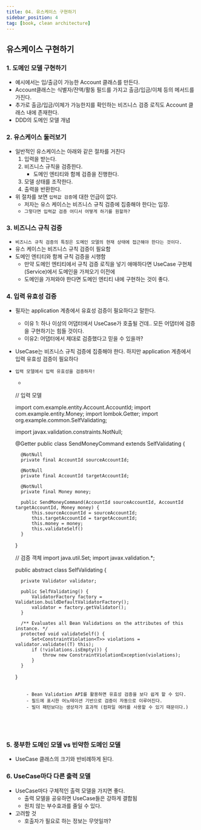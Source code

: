 ```yaml
---
title: 04. 유스케이스 구현하기
sidebar_position: 4
tag: [book, clean architecture]
---
```

## 유스케이스 구현하기

### 1. 도메인 모델 구현하기

- 예시에서는 입/출금이 가능한 Account 클래스를 만든다.
- Account클래스는 식별자/잔액/활동 필드를 가지고 출금/입금/이체 등의 메서드를 가진다.
- 추가로 출금/입금/이체가 가능한지를 확인하는 비즈니스 검증 로직도 Account 클래스 내에 존재한다.
- DDD의 도메인 모델 개념



### 2. 유스케이스 둘러보기

- 일반적인 유스케이스는 아래와 같은 절차를 거친다
    1. 입력을 받는다.
    2. 비즈니스 규칙을 검증한다.
        - 도메인 엔티티와 함께 검증을 진행한다.
    3. 모델 상태를 조작한다.
    4. 출력을 반환한다.
- 위 절차를 보면 `입력값 검증`에 대한 언급이 없다.
    - 저자는 유스 케이스는 비즈니스 규칙 검증에 집중해야 한다는 입장.
    - `그렇다면 입력값 검증 어디서 어떻게 하기를 원할까? `



### 3. 비즈니스 규칙 검증

- `비즈니스 규칙 검증의 특징은 도메인 모델의 현재 상태에 접근해야 한다는 것이다.`
- 유스 케이스는 비즈니스 규칙 검증이 필요함
- 도메인 엔티티와 함께 규칙 검증을 시행함
    - 만약 도메인 엔티티에서 규칙 검증 로직을 넣기 애매하다면 UseCase 구현체(Service)에서 도메인을 가져오기 이전에
    - 도메인을 가져와야 한다면 도메인 엔티티 내에 구현하는 것이 좋다.




### 4. 입력 유효성 검증

- 필자는 application 계층에서 유효성 검증이 필요하다고 말한다.

    - 이유 1: 하나 이상의 어댑터에서 UseCase가 호출될 건데.. 모든 어댑터에 검증을 구현하기는 힘들 것이다.
    - 이유2: 어댑터에서 제대로 검증했다고 믿을 수 있을까?

- UseCase는 비즈니스 규칙 검증에 집중해야 한다. 하지만 application 계층에서 입력 유효성 검증이 필요하다

- `입력 모델에서 입력 유효성을 검증하자!`

    - ``` java
    // 입력 모델
    
    import com.example.entity.Account.AccountId;
    import com.example.entity.Money;
    import lombok.Getter;
    import org.example.common.SelfValidating;
    
    import javax.validation.constraints.NotNull;
    
    @Getter
    public class SendMoneyCommand extends SelfValidating<SendMoneyCommand> {
    
        @NotNull
        private final AccountId sourceAccountId;
    
        @NotNull
        private final AccountId targetAccountId;
    
        @NotNull
        private final Money money;
    
        public SendMoneyCommand(AccountId sourceAccountId, AccountId targetAccountId, Money money) {
            this.sourceAccountId = sourceAccountId;
            this.targetAccountId = targetAccountId;
            this.money = money;
          	this.validateSelf()
        }
    }
    
    // 검증 객체
    import java.util.Set;
    import javax.validation.*;
    
    public abstract class SelfValidating<T> {
    
        private Validator validator;
    
        public SelfValidating() {
            ValidatorFactory factory = Validation.buildDefaultValidatorFactory();
            validator = factory.getValidator();
        }
    
        /** Evaluates all Bean Validations on the attributes of this instance. */
        protected void validateSelf() {
            Set<ConstraintViolation<T>> violations = validator.validate((T) this);
            if (!violations.isEmpty()) {
                throw new ConstraintViolationException(violations);
            }
        }
    }
    ```

        - Bean Validation API를 활용하면 유효성 검증을 보다 쉽게 할 수 있다.
        - 필드에 표시한 어노테이션 기반으로 검증이 자동으로 이루어진다.
        - 빌더 패턴보다는 생상자가 효과적 (컴파일 에러를 사용할 수 있기 때문이다.)





### 5. 풍부한 도메인 모델 vs 빈약한 도메인 모델

- UseCase 클래스의 크기와 반비례하게 된다.



### 6. UseCase마다 다른 출력 모델

- UseCase마다 구체적인 출력 모델을 가지면 좋다.
    - 출력 모델을 공유하면 UseCase들은 강하게 결합됨
    - 원치 않는 부수효과를 줄일 수 있다.
- 고려할 것
    - 호출자가 필요로 하는 정보는 무엇일까?

